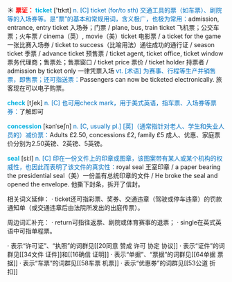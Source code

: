 ☀ <font color="red">**票证：**</font>
<font color="sky blue">**ticket**</font> ['tɪkɪt] 
<font color="#0070c0">n. [C] ticket (for/to sth) 交通工具的票（如车票）、剧院等的入场券等。是“票”的基本和常规用词，含义极广，也极为常用：</font>admission, entrance, entry ticket 入场券；门票 / plane, bus, train ticket 飞机票；公交车票；火车票 / cinema（英）, movie（美）ticket 电影票 / a ticket for the game 一张比赛入场券 / ticket to success（比喻用法）通往成功的通行证 / season ticket 季票 / advance ticket 预售票 / ticket agent, ticket office, ticket window 票务代理商；售票处；售票窗口 / ticket price 票价 / ticket holder 持票者 / admission by ticket only 一律凭票入场 <font color="#0070c0">vt. [术语] 为赛事、行程等生产并销售票，即售票；还可指送票：</font>Passengers can now be ticketed electronically. 旅客现在可以电子购票。

<font color="sky blue">**check**</font> [tʃek] 
<font color="#0070c0">n. [C] 也可用check mark，用于美式英语，指车票、入场券等票券：</font>了解即可
           
<font color="sky blue">**concession**</font> [kənˈseʃn]
<font color="#0070c0">n. [C, usually pl.] [英]（通常指针对老人、学生和失业人员的）减价票：</font>Adults £2.50, concessions £2, family £5 成人、优惠、家庭票价分别为2.50英镑、2英镑、5英镑。

<font color="sky blue">**seal**</font> [si:l] 
<font color="#0070c0">n. [C] 印在一份文件上的印章或图章，该图案带有某人或某个机构的权威性，也因此而表明了该文件的真实性：</font>royal seal 王室印章 / a paper bearing the presidential seal（美）一份盖有总统印章的文件 / He broke the seal and opened the envelope. 他撕下封条，拆开了信封。

相关词义延伸：
· ticket还可指彩票、奖券、交通违章（驾驶或停车违章）的罚款通知单（或交通违章后由法院所发出的出庭传票）。

周边词汇补充：
· return可指往返票、剧院或体育赛事的退票；
· single在英式英语中可指单程票。

· 表示“许可证”、“执照”的词群见[[20同意 赞成 许可 协定 协议]]
· 表示“证件”的词群见[[34文件 证件]]和[[16确信 证明]]
· 表示“单据”、“票据”的词群见[[64单据 票据]]
· 表示“车票”的词群见[[58车票 机票]]
· 表示“优惠券”的词群见[[53公道 折扣]]
